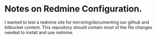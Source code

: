 # Notes on Redmine Configuration.
I wanted to test a redmine site for mirroring/documenting our github and bitbucket content.
This repository should contain most of the file changes needed to install and use redmine.
